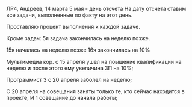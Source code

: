 ЛР4, Андреев, 14 марта
5 мая - день отсчета
На дату отсчета ставим все задачи, выполненные по факту на этот день.

Проставляю процент выполнения к каждой задаче.

Кроме задач:
5я задача закончилась на неделю позже.

15я началась на неделю позже
16я закончилась на 10%

Мультимедиа кор. с 15 апреля ушел на поышение квалификации на неделю и после этого ему увеличина ЗП на 10%;

Программист 3 с 20 апреля заболел на неделю;

С 20 апреля на совещания заняты только те, кто сейчас находится в проекте, И 1 совещание до начала работы;